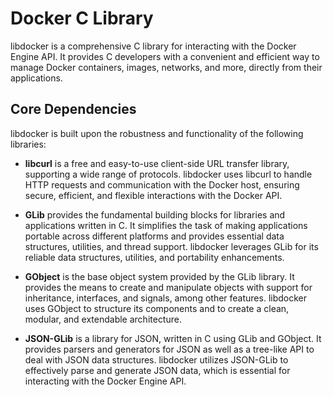# Docker C Library

libdocker is a comprehensive C library for interacting with the Docker Engine
API. It provides C developers with a convenient and efficient way to manage
Docker containers, images, networks, and more, directly from their applications.

## Core Dependencies

libdocker is built upon the robustness and functionality of the following
libraries:

- **libcurl** is a free and easy-to-use client-side URL transfer library,
  supporting a wide range of protocols. libdocker uses libcurl to handle HTTP
  requests and communication with the Docker host, ensuring secure, efficient,
  and flexible interactions with the Docker API.

- **GLib** provides the fundamental building blocks for libraries and
  applications written in C. It simplifies the task of making applications
  portable across different platforms and provides essential data structures,
  utilities, and thread support. libdocker leverages GLib for its reliable data
  structures, utilities, and portability enhancements.

- **GObject** is the base object system provided by the GLib library. It
  provides the means to create and manipulate objects with support for
  inheritance, interfaces, and signals, among other features. libdocker uses
  GObject to structure its components and to create a clean, modular, and
  extendable architecture.

- **JSON-GLib** is a library for JSON, written in C using GLib and GObject. It
  provides parsers and generators for JSON as well as a tree-like API to deal
  with JSON data structures. libdocker utilizes JSON-GLib to effectively parse
  and generate JSON data, which is essential for interacting with the Docker
  Engine API.
